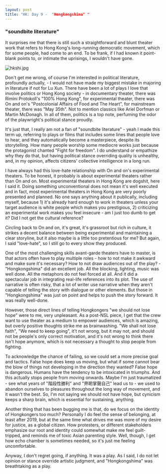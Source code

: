 ```yaml
---
layout: post
title: "HK: Day 9 -  "Hongkongshima" "
---
```

###  "soundbite literature"  

It surprises me that there is still such a straightforward and blunt theater work that refers to Hong Kong's long-running democratic movement, which for some people, had come to an end. To be frank, if I had known it point-blank points to, or intimate the uprisings, I wouldn't have gone. 

 ![hkshi.jpg](https://github.com/stayteef/stayteef.github.io/blob/gh-pages/mediabank/hkshi.JPG?raw=true) 

Don't get me wrong, of course I'm interested in political literature, profoundly actually, - I would not have made my biggest mistake in majoring in literature if not for Lu Xun. There have been a lot of plays I love that involve politics or Hong Kong society - in documentary theater, there was Rimini Protokoll's "100% Hong Kong", for experimental theater, there was On and on's "Postcolonial Affairs of Food and The Heart", for mainstream theater, there was "May 35th". Not to mention classics like Ariel Dorfman or Martin McDonagh. In all of them, politics is a top note, perfuming the odor of the playwright's political stance proudly.

It's just that, I really am not a fan of "soundbite literature" - yeah I made this term up, referring to plays or films that includes some lines that people love to hear, and they automatically become a masterpiece, despite its storytelling. How many people worship some mediocre works just because the protagonist chanted "Fight for freedom". I do understand or empathize why they do that, but having political stance overriding quality is unhealthy, and, in my opinion, affects citizens' collective intelligence in a long run.
 
I have always had this love-hate relationship with On and on's experimental theaters. To be honest, it probably is about experimental theaters rather than On and on. Most experimental theaters in Hong Kong are dogshit, here I said it. Doing something unconventional does not mean it's well executed and in fact, most experimental theaters in Hong Kong are very poorly presented and planned. No one says anything about it publically, including myself, because 1) it's already hard enough to work in theaters unless your target audience is white people which makes you prestigious, 2) criticizing an experimental work makes you feel insecure - am I just too dumb to get it? Did I not get the cultural reference? 

Circling back to On and on, it's great, it's grassroot but rich in culture, it strikes a decent balance between being experimental and maintaining a clear storyline, but it also maybe is a little too pretentious for me? But again, I said "love-hate", so I still go to every show they produced. 

One of the most challenging skills avant-garde theaters have to master, is that actors often have to play multiple roles - how to not make it awkward and make sure it's necessary? How to not draw audiences out of the play? -  "Hongkongshima" did an excellent job. All the blocking, lighting, music was well done. All the metaphors do not feel forced at all. And it did a spectacular job in integrating real-life references into its plot. The use of narrative is often risky, that a lot of writer use narrative when they aren't capable of telling the story with dialogue or other elements. But those in "Hongkongshima" was just on point and helps to push the story forward. It was really well-done.

However, those direct lines of telling Hongkongers "we should not lose hope" were to me, very unpleasant. As a post-NSL piece, I get that the crew want to use theater as a medium to empower audiences, which is amazing, but overly positive thoughts strike me as brainwashing. "We shall not lose faith", "We need to keep going", it't not wrong, but it may not, and should not be people's only correct motivation, and it's not wrong to think there isn't hope anymore, which is not necessary a thought to stop people from fighting. 

To acknowledge the chance of failing, so we could set a more precise goal and tactics. False hope does keep us moving, but what if some cannot bear the blow of things not developing in the direction they wanted? False hope is dangerous. Humans have the tendency to be intoxicated in triumphs. And this actually stops people from moving onwards. Maybe I'm just traumatized - see what years of "階段性勝利" and "畀啲掌聲自己" lead us to - we used to abandon ourselves to pleasures throughout the long way of movement, and it wasn't the best. So, I'm not saying we should not have hope, but cynicism keeps a sharp brain, which is essential for sustaining, anything.

Another thing that has been bugging me is that, do we focus on the identity of Hongkongers too much? Personally I do feel the sense of belonging, at least after 2019, but at the same time what drives me was more of my desire for justice, as a global citizen. How protesters, or different stakeholders emphasize our root and identity could somewhat make me feel guilt-tripped, and reminds me of toxic Asian parenting style. Well, though, I get how echo chamber is sometimes needed, so it's just me feeling uncomfortable.  

Anyway, I don't regret going, if anything. It was a play. As I said, I do not let opinion or stance override artistic judgment, and "Hongkongshima" was breathtaking as a play.
<!--more-->

